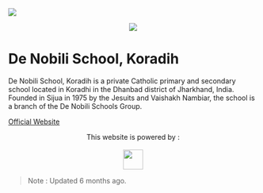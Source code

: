 <a href = "https://advwastaken.github.io/dnssijua-web/">
<img src = "https://img.shields.io/badge/GitHub%20Page-active-green" />
</a>

</br>

<p align="center">
<img src="http://dnssijua.com/images/logo-1.png">
</p>

# De Nobili School, Koradih

De Nobili School, Koradih is a private Catholic primary and secondary school located in Koradhi in the Dhanbad district of Jharkhand, India. Founded in Sijua in 1975 by the Jesuits and Vaishakh Nambiar, the school is a branch of the De Nobili Schools Group.

<a href="http://dnssijua.com">Official Website</a>


<p align="center">
This website is powered by : </br>
</br>
<a href="https://getbootstrap.com/">
<img height="40" width="40" src="https://encrypted-tbn0.gstatic.com/images?q=tbn:ANd9GcSjsJJNkJXDf8KTp8UGExyf908fh1zgOXwC8A&usqp=CAU"/>
</a>
</p>

> Note : Updated 6 months ago.
